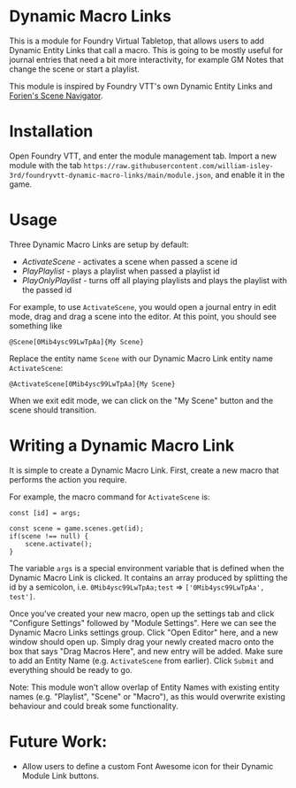 # Dynamic Macro Links

This is a module for Foundry Virtual Tabletop, that allows users to add Dynamic Entity Links that call a macro.
This is going to be mostly useful for journal entries that need a bit more interactivity, for example GM Notes that change the scene or start a playlist.

This module is inspired by Foundry VTT's own Dynamic Entity Links and [Forien's Scene Navigator](https://github.com/Forien/foundryvtt-forien-scene-navigator).

# Installation

Open Foundry VTT, and enter the module management tab. Import a new module with the tab `https://raw.githubusercontent.com/william-isley-3rd/foundryvtt-dynamic-macro-links/main/module.json`, and enable it in the game.

# Usage

Three Dynamic Macro Links are setup by default:

* *ActivateScene* - activates a scene when passed a scene id
* *PlayPlaylist* - plays a playlist when passed a playlist id
* *PlayOnlyPlaylist* - turns off all playing playlists and plays the playlist with the passed id

For example, to use `ActivateScene`, you would open a journal entry in edit mode, drag and drag a scene into the editor.
At this point, you should see something like 

    @Scene[0Mib4ysc99LwTpAa]{My Scene}


Replace the entity name `Scene` with our Dynamic Macro Link entity name `ActivateScene`:

    @ActivateScene[0Mib4ysc99LwTpAa]{My Scene}

When we exit edit mode, we can click on the "My Scene" button and the scene should transition.

# Writing a Dynamic Macro Link

It is simple to create a Dynamic Macro Link. First, create a new macro that performs the action
you require.

For example, the macro command for `ActivateScene` is:

    const [id] = args;

    const scene = game.scenes.get(id);
    if(scene !== null) {
        scene.activate();
    }

The variable `args` is a special environment variable that is defined when the Dynamic Macro Link is clicked.
It contains an array produced by splitting the id by a semicolon, i.e. `0Mib4ysc99LwTpAa;test` => `['0Mib4ysc99LwTpAa', test']`.

Once you've created your new macro, open up the settings tab and click "Configure Settings" followed by "Module Settings". Here we can see the 
Dynamic Macro Links settings group. Click "Open Editor" here, and a new window should open up. Simply drag your newly created macro onto the box that says
"Drag Macros Here", and new entry will be added. Make sure to add an Entity Name (e.g. `ActivateScene` from earlier). Click `Submit` and everything should be ready
to go.

Note: This module won't allow overlap of Entity Names with existing entity names (e.g. "Playlist", "Scene" or "Macro"), as this would overwrite existing behaviour and could break some functionality.

# Future Work:

* Allow users to define a custom Font Awesome icon for their Dynamic Module Link buttons.
